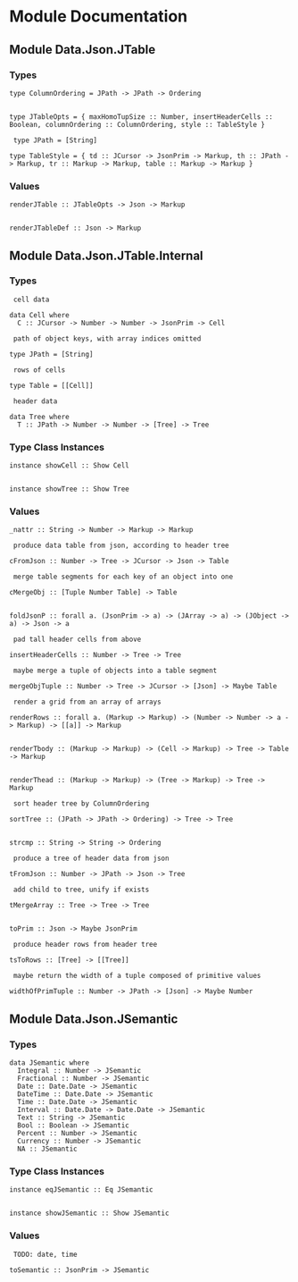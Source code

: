 # Module Documentation

## Module Data.Json.JTable

### Types


    type ColumnOrdering = JPath -> JPath -> Ordering


    type JTableOpts = { maxHomoTupSize :: Number, insertHeaderCells :: Boolean, columnOrdering :: ColumnOrdering, style :: TableStyle }

     type JPath = [String]

    type TableStyle = { td :: JCursor -> JsonPrim -> Markup, th :: JPath -> Markup, tr :: Markup -> Markup, table :: Markup -> Markup }


### Values


    renderJTable :: JTableOpts -> Json -> Markup


    renderJTableDef :: Json -> Markup


## Module Data.Json.JTable.Internal

### Types

     cell data

    data Cell where
      C :: JCursor -> Number -> Number -> JsonPrim -> Cell

     path of object keys, with array indices omitted

    type JPath = [String]

     rows of cells

    type Table = [[Cell]]

     header data

    data Tree where
      T :: JPath -> Number -> Number -> [Tree] -> Tree


### Type Class Instances


    instance showCell :: Show Cell


    instance showTree :: Show Tree


### Values


    _nattr :: String -> Number -> Markup -> Markup

     produce data table from json, according to header tree

    cFromJson :: Number -> Tree -> JCursor -> Json -> Table

     merge table segments for each key of an object into one

    cMergeObj :: [Tuple Number Table] -> Table


    foldJsonP :: forall a. (JsonPrim -> a) -> (JArray -> a) -> (JObject -> a) -> Json -> a

     pad tall header cells from above

    insertHeaderCells :: Number -> Tree -> Tree

     maybe merge a tuple of objects into a table segment

    mergeObjTuple :: Number -> Tree -> JCursor -> [Json] -> Maybe Table

     render a grid from an array of arrays

    renderRows :: forall a. (Markup -> Markup) -> (Number -> Number -> a -> Markup) -> [[a]] -> Markup


    renderTbody :: (Markup -> Markup) -> (Cell -> Markup) -> Tree -> Table -> Markup


    renderThead :: (Markup -> Markup) -> (Tree -> Markup) -> Tree -> Markup

     sort header tree by ColumnOrdering

    sortTree :: (JPath -> JPath -> Ordering) -> Tree -> Tree


    strcmp :: String -> String -> Ordering

     produce a tree of header data from json

    tFromJson :: Number -> JPath -> Json -> Tree

     add child to tree, unify if exists

    tMergeArray :: Tree -> Tree -> Tree


    toPrim :: Json -> Maybe JsonPrim

     produce header rows from header tree

    tsToRows :: [Tree] -> [[Tree]]

     maybe return the width of a tuple composed of primitive values

    widthOfPrimTuple :: Number -> JPath -> [Json] -> Maybe Number


## Module Data.Json.JSemantic

### Types


    data JSemantic where
      Integral :: Number -> JSemantic
      Fractional :: Number -> JSemantic
      Date :: Date.Date -> JSemantic
      DateTime :: Date.Date -> JSemantic
      Time :: Date.Date -> JSemantic
      Interval :: Date.Date -> Date.Date -> JSemantic
      Text :: String -> JSemantic
      Bool :: Boolean -> JSemantic
      Percent :: Number -> JSemantic
      Currency :: Number -> JSemantic
      NA :: JSemantic


### Type Class Instances


    instance eqJSemantic :: Eq JSemantic


    instance showJSemantic :: Show JSemantic


### Values

     TODO: date, time

    toSemantic :: JsonPrim -> JSemantic




